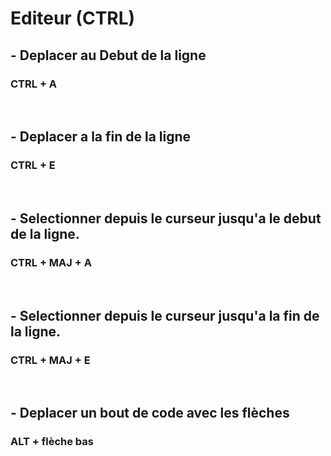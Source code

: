# Editeur (CTRL)
## - Deplacer au Debut de la ligne
### CTRL + A
<br>

## - Deplacer a la fin de la ligne
### CTRL + E
<br>

## - Selectionner depuis le curseur jusqu'a le debut de la ligne.
### CTRL + MAJ + A
<br>

## - Selectionner depuis le curseur jusqu'a la fin de la ligne.
### CTRL + MAJ + E
<br>

## - Deplacer un bout de code avec les flèches
### ALT + flèche bas
<br>

